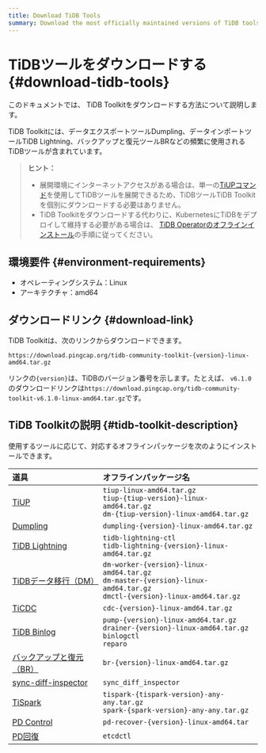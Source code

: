 ```yaml
---
title: Download TiDB Tools
summary: Download the most officially maintained versions of TiDB tools.
---
```


# TiDBツールをダウンロードする {#download-tidb-tools}

このドキュメントでは、 TiDB Toolkitをダウンロードする方法について説明します。

TiDB Toolkitには、データエクスポートツールDumpling、データインポートツールTiDB Lightning、バックアップと復元ツールBRなどの頻繁に使用されるTiDBツールが含まれています。

> **ヒント：**
>
> -   展開環境にインターネットアクセスがある場合は、単一の[TiUPコマンド](/tiup/tiup-component-management.md)を使用してTiDBツールを展開できるため、TiDBツールTiDB Toolkitを個別にダウンロードする必要はありません。
> -   TiDB Toolkitをダウンロードする代わりに、KubernetesにTiDBをデプロイして維持する必要がある場合は、 [TiDB Operatorのオフラインインストール](https://docs.pingcap.com/tidb-in-kubernetes/stable/deploy-tidb-operator#offline-installation)の手順に従ってください。

## 環境要件 {#environment-requirements}

-   オペレーティングシステム：Linux
-   アーキテクチャ：amd64

## ダウンロードリンク {#download-link}

TiDB Toolkitは、次のリンクからダウンロードできます。

```
https://download.pingcap.org/tidb-community-toolkit-{version}-linux-amd64.tar.gz
```

リンクの`{version}`は、TiDBのバージョン番号を示します。たとえば、 `v6.1.0`のダウンロードリンクは`https://download.pingcap.org/tidb-community-toolkit-v6.1.0-linux-amd64.tar.gz`です。

## TiDB Toolkitの説明 {#tidb-toolkit-description}

使用するツールに応じて、対応するオフラインパッケージを次のようにインストールできます。

| 道具                                                                          | オフラインパッケージ名                                                                                                                      |
| :-------------------------------------------------------------------------- | :------------------------------------------------------------------------------------------------------------------------------- |
| [TiUP](/tiup/tiup-overview.md)                                              | `tiup-linux-amd64.tar.gz` <br/>`tiup-{tiup-version}-linux-amd64.tar.gz` <br/>`dm-{tiup-version}-linux-amd64.tar.gz`              |
| [Dumpling](/dumpling-overview.md)                                           | `dumpling-{version}-linux-amd64.tar.gz`                                                                                          |
| [TiDB Lightning](/tidb-lightning/tidb-lightning-overview.md)                | `tidb-lightning-ctl` <br/>`tidb-lightning-{version}-linux-amd64.tar.gz`                                                          |
| [TiDBデータ移行（DM）](/dm/dm-overview.md)                                         | `dm-worker-{version}-linux-amd64.tar.gz` <br/>`dm-master-{version}-linux-amd64.tar.gz` <br/>`dmctl-{version}-linux-amd64.tar.gz` |
| [TiCDC](/ticdc/ticdc-overview.md)                                           | `cdc-{version}-linux-amd64.tar.gz`                                                                                               |
| [TiDB Binlog](/tidb-binlog/tidb-binlog-overview.md)                         | `pump-{version}-linux-amd64.tar.gz` <br/>`drainer-{version}-linux-amd64.tar.gz` <br/>`binlogctl` <br/>`reparo`                   |
| [バックアップと復元（BR）](/br/backup-and-restore-overview.md)                         | `br-{version}-linux-amd64.tar.gz`                                                                                                |
| [sync-diff-inspector](/sync-diff-inspector/sync-diff-inspector-overview.md) | `sync_diff_inspector`                                                                                                            |
| [TiSpark](/tispark-overview.md)                                             | `tispark-{tispark-version}-any-any.tar.gz` <br/>`spark-{spark-version}-any-any.tar.gz`                                           |
| [PD Control](/pd-control.md)                                                | `pd-recover-{version}-linux-amd64.tar`                                                                                           |
| [PD回復](/pd-recover.md)                                                      | `etcdctl`                                                                                                                        |
